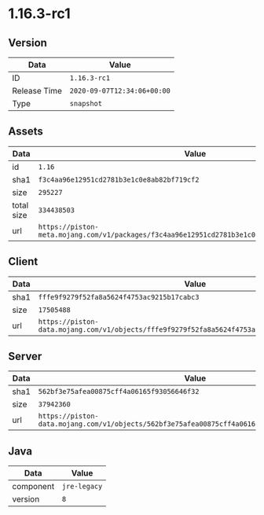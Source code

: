 # 1.16.3-rc1

## Version

|**Data**        | **Value**                 |
|----------------|-------------------------|
| ID   | ```1.16.3-rc1```   |
| Release Time   | ```2020-09-07T12:34:06+00:00```   |
| Type   | ```snapshot```   |

## Assets

|**Data**        | **Value**                 |
|----------------|-------------------------|
| id   | ```1.16```   |
| sha1   | ```f3c4aa96e12951cd2781b3e1c0e8ab82bf719cf2```   |
| size   | ```295227```   |
| total size  | ```334438503```  |
| url       | ```https://piston-meta.mojang.com/v1/packages/f3c4aa96e12951cd2781b3e1c0e8ab82bf719cf2/1.16.json``` |

## Client

|**Data**        | **Value**                 |
|----------------|-------------------------|
| sha1   | ```fffe9f9279f52fa8a5624f4753ac9215b17cabc3```   |
| size   | ```17505488```   |
| url       | ```https://piston-data.mojang.com/v1/objects/fffe9f9279f52fa8a5624f4753ac9215b17cabc3/client.jar``` |

## Server

|**Data**        | **Value**                 |
|----------------|-------------------------|
| sha1   | ```562bf3e75afea00875cff4a06165f93056646f32```   |
| size   | ```37942360```   |
| url       | ```https://piston-data.mojang.com/v1/objects/562bf3e75afea00875cff4a06165f93056646f32/server.jar``` |

## Java

|**Data**        | **Value**                 |
|----------------|-------------------------|
| component   | ```jre-legacy```   |
| version   | ```8```   |
